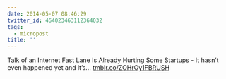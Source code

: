 ```yaml
---
date: 2014-05-07 08:46:29
twitter_id: 464023463112364032
tags:
  - micropost
title: ''
---
```


Talk of an Internet Fast Lane Is Already Hurting Some Startups - It hasn’t even happened yet and it’s... [tmblr.co/ZOHrOy1FBRUSH](http://tmblr.co/ZOHrOy1FBRUSH)
